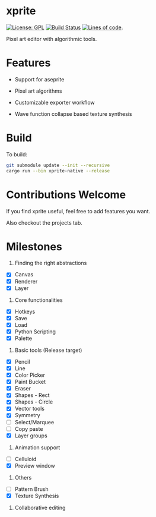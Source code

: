# xprite

[![License: GPL](https://img.shields.io/badge/License-GPLv3-blue.svg)](https://www.gnu.org/licenses/gpl-3.0)
[![Build Status](https://travis-ci.org/0b01/xprite-editor.svg?branch=master)](https://travis-ci.org/rickyhan/xprite-editor)
[![Lines of code](https://tokei.rs/b1/github/rickyhan/xprite-editor)](https://github.com/rickyhan/xprite-editor).


Pixel art editor with algorithmic tools.

# Features

* Support for aseprite

* Pixel art algorithms

* Customizable exporter workflow

* Wave function collapse based texture synthesis

# Build

To build:

```bash
git submodule update --init --recursive
cargo run --bin xprite-native --release
```

# Contributions Welcome

If you find xprite useful, feel free to add features you want.

Also checkout the projects tab.

# Milestones

1. Finding the right abstractions
* [x] Canvas
* [x] Renderer
* [x] Layer

1. Core functionalities
* [x] Hotkeys
* [x] Save
* [x] Load
* [x] Python Scripting
* [x] Palette

1. Basic tools (Release target)
* [x] Pencil
* [x] Line
* [x] Color Picker
* [x] Paint Bucket
* [x] Eraser
* [x] Shapes - Rect
* [x] Shapes - Circle
* [x] Vector tools
* [x] Symmetry
* [ ] Select/Marquee
* [ ] Copy paste
* [x] Layer groups

1. Animation support
* [ ] Celluloid
* [x] Preview window

1. Others
* [ ] Pattern Brush
* [x] Texture Synthesis

1. Collaborative editing
